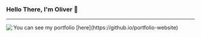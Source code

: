 ### Hello There, I'm Oliver 👋
---
<img align="left" src="https://github-readme-stats.vercel.app/api?username=olivertemple&title_color=2E4359">
You can see my portfolio [here](https://github.io/portfolio-website)
<!--
**olivertemple/olivertemple** is a ✨ _special_ ✨ repository because its `README.md` (this file) appears on your GitHub profile.

Here are some ideas to get you started:

- 🔭 I’m currently working on ...
- 🌱 I’m currently learning ...
- 👯 I’m looking to collaborate on ...
- 🤔 I’m looking for help with ...
- 💬 Ask me about ...
- 📫 How to reach me: ...
- 😄 Pronouns: ...
- ⚡ Fun fact: ...
-->

